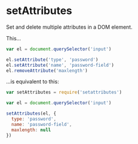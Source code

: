 setAttributes
=============

Set and delete multiple attributes in a DOM element.

This...

```javascript
var el = document.querySelector('input')

el.setAttribute('type', 'password')
el.setAttribute('name', 'password-field')
el.removeAttribute('maxlength')
```

...is equivalent to this:

```javascript
var setAttributes = require('setattributes')

var el = document.querySelector('input')

setAttributes(el, {
  type: 'password',
  name: 'password-field',
  maxlength: null
})
```
